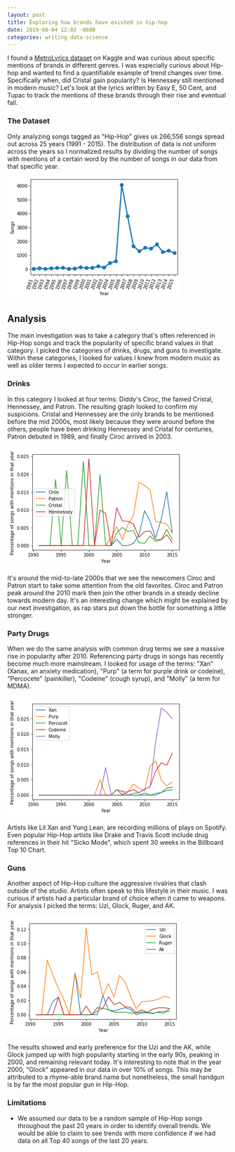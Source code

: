 ```yaml
---
layout: post
title: Exploring how brands have existed in hip-hop
date: 2019-08-04 12:02 -0600
categories: writing data-science
---
```


I found a [MetroLyrics dataset](https://www.kaggle.com/gyani95/380000-lyrics-from-metrolyrics) on Kaggle and was curious about specific mentions of brands in different genres. I was especially curious about Hip-hop and wanted to find a quantifiable example of trend changes over time. Specifically when, did Cristal gain popularity? Is Hennessey still mentioned in modern music? Let's look at the lyrics written by Easy E, 50 Cent, and Tupac to track the mentions of these brands through their rise and eventual fall.

### The Dataset

Only analyzing songs tagged as "Hip-Hop" gives us 266,556 songs spread out across 25 years (1991 - 2015). The distribution of data is not uniform across the years so I normalized results by dividing the number of songs with mentions of a certain word by the number of songs in our data from that specific year.

![](/assets/img/data.png)

## Analysis

The main investigation was to take a category that's often referenced in Hip-Hop songs and track the popularity of specific brand values in that category. I picked the categories of drinks, drugs, and guns to investigate. Within these categories, I looked for values I knew from modern music as well as older terms I expected to occur in earlier songs.

### Drinks

In this category I looked at four terms: Diddy's Ciroc, the famed Cristal, Hennessey, and Patron. The resulting graph looked to confirm my suspicions. Cristal and Hennessey are the only brands to be mentioned before the mid 2000s, most likely because they were around before the others, people have been drinking Hennessey and Cristal for centuries, Patron debuted in 1989, and finally Ciroc arrived in 2003.

![](/assets/img/drinks.png)

It's around the mid-to-late 2000s that we see the newcomers Ciroc and Patron start to take some attention from the old favorites. Ciroc and Patron peak around the 2010 mark then join the other brands in a steady decline towards modern day. It's an interesting change which might be explained by our next investigation, as rap stars put down the bottle for something a little stronger.

### Party Drugs

When we do the same analysis with common drug terms we see a massive rise in popularity after 2010. Referencing party drugs in songs has recently become much more mainstream. I looked for usage of the terms: "Xan" (Xanax, an anxiety medication), "Purp" (a term for purple drink or codeine), "Percocete" (painkiller), "Codeine" (cough syrup), and "Molly" (a term for MDMA).

![](/assets/img/drugs.png)

Artists like Lil Xan and Yung Lean, are recording millions of plays on Spotify. Even popular Hip-Hop artists like Drake and Travis Scott include drug references in their hit "Sicko Mode", which spent 30 weeks in the Billboard Top 10 Chart.

### Guns

Another aspect of Hip-Hop culture the aggressive rivalries that clash outside of the studio. Artists often speak to this lifestyle in their music. I was curious if artists had a particular brand of choice when it came to weapons. For analysis I picked the terms: Uzi, Glock, Ruger, and AK.

![](/assets/img/guns.png)

The results showed and early preference for the Uzi and the AK, while Glock jumped up with high popularity starting in the early 90s, peaking in 2000, and remaining relevant today. It's interesting to note that in the year 2000, "Glock" appeared in our data in over 10% of songs. This may be attributed to a rhyme-able brand name but nonetheless, the small handgun is by far the most popular gun in Hip-Hop.

### Limitations

- We assumed our data to be a random sample of Hip-Hop songs throughout the past 20 years in order to identify overall trends. We would be able to claim to see trends with more confidence if we had data on all Top 40 songs of the last 20 years.

